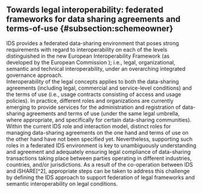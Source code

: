 ## Towards legal interoperability: federated frameworks for data sharing agreements and terms-of-use {#subsection:schemeowner}

IDS provides a federated data-sharing environment that poses strong
requirements with regard to interoperability on each of the levels
distinguished in the new European Interoperability Framework (as
developed by the European Commission ); i.e., legal, organizational,
semantic and technical interoperability, under an overarching integrated
governance approach.\
Interoperability of the legal concepts applies to both the data-sharing
agreements (including legal, commercial and service-level conditions)
and the terms of use (i.e., usage contracts consisting of access and
usage policies). In practice, different roles and organizations are
currently emerging to provide services for the administration and
registration of data-sharing agreements and terms of use (under the same
legal umbrella, where appropriate, and specifically for certain
data-sharing communities). Within the current IDS role and interaction
model, distinct roles for managing data-sharing agreements on the one
hand and terms of use on the other hand have not been specified yet.
Nevertheless, supporting such roles in a federated IDS environment is
key to unambiguously understanding and agreement and adequately ensuring
legal compliance of data-sharing transactions taking place between
parties operating in different industries, countries, and/or
jurisdictions. As a result of the co-operation between IDS and
iSHARE[^2], appropriate steps can be taken to address this challenge by
defining the IDS approach to support federation of legal frameworks and
semantic interoperability on legal conditions.
